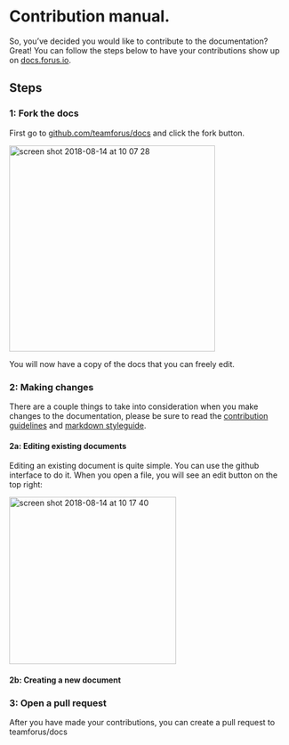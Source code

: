# Contribution manual.

So, you’ve decided you would like to contribute to the documentation? Great! You can follow the steps below to have your contributions show up on [docs.forus.io](https://docs.forus.io).

## Steps

### 1: Fork the docs
First go to [github.com/teamforus/docs](https://github.com/teamforus/docs) and click the fork button.

<img width="370" alt="screen shot 2018-08-14 at 10 07 28" src="https://user-images.githubusercontent.com/30194799/44079662-ef67193e-9fa9-11e8-9ccd-c997121af826.png">

You will now have a copy of the docs that you can freely edit.

### 2: Making changes
There are a couple things to take into consideration when you make changes to the documentation, please be sure to read the [contribution guidelines](#TODO) and [markdown styleguide](#TODO).

#### 2a: Editing existing documents
Editing an existing document is quite simple. You can use the github interface to do it. When you open a file, you will see an edit button on the top right:

<img width="300" alt="screen shot 2018-08-14 at 10 17 40" src="https://user-images.githubusercontent.com/30194799/44080204-ab1f73fa-9fab-11e8-8edd-063ae905a94a.png">


#### 2b: Creating a new document

### 3: Open a pull request

After you have made your contributions, you can create a pull request to teamforus/docs
